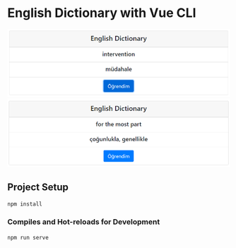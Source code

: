 # English Dictionary with Vue CLI

![English Dictionary](/src/assets/images/english_images_1.png)
![English Dictionary](/src/assets/images/english_images_2.png)

## Project Setup

```
npm install
```

### Compiles and Hot-reloads for Development

```
npm run serve
```
